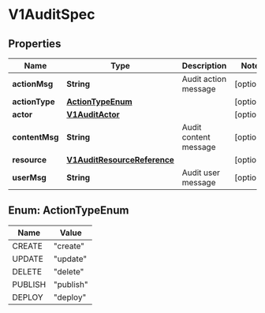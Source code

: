 # V1AuditSpec

## Properties
Name | Type | Description | Notes
------------ | ------------- | ------------- | -------------
**actionMsg** | **String** | Audit action message |  [optional]
**actionType** | [**ActionTypeEnum**](#ActionTypeEnum) |  |  [optional]
**actor** | [**V1AuditActor**](V1AuditActor.md) |  |  [optional]
**contentMsg** | **String** | Audit content message |  [optional]
**resource** | [**V1AuditResourceReference**](V1AuditResourceReference.md) |  |  [optional]
**userMsg** | **String** | Audit user message |  [optional]

<a name="ActionTypeEnum"></a>
## Enum: ActionTypeEnum
Name | Value
---- | -----
CREATE | &quot;create&quot;
UPDATE | &quot;update&quot;
DELETE | &quot;delete&quot;
PUBLISH | &quot;publish&quot;
DEPLOY | &quot;deploy&quot;
